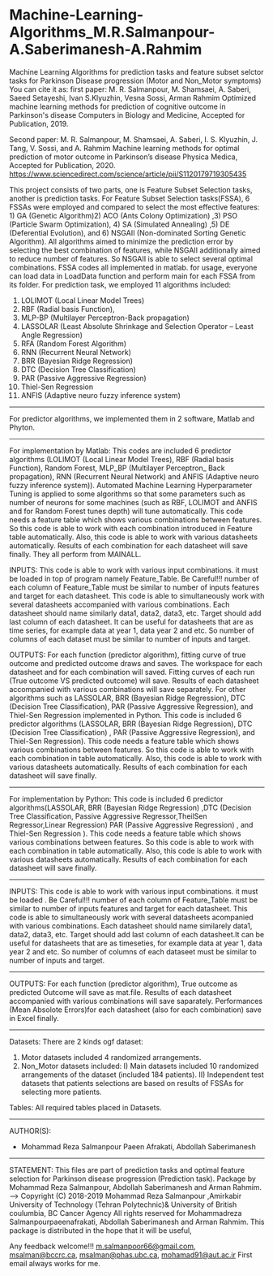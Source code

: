 # Machine-Learning-Algorithms_M.R.Salmanpour-A.Saberimanesh-A.Rahmim
Machine Learning Algorithms for prediction tasks and feature subset selctor tasks for Parkinson Disease progression (Motor and Non_Motor symptoms)
You can cite it as:
first paper: 
 M. R. Salmanpour, M. Shamsaei, A. Saberi, Saeed Setayeshi, Ivan S.Klyuzhin, Vesna Sossi, Arman Rahmim
Optimized machine learning methods for prediction of cognitive outcome in Parkinson's disease
Computers in Biology and Medicine, Accepted for Publication, 2019.

Second paper: M. R. Salmanpour, M. Shamsaei, A. Saberi, I. S. Klyuzhin, J. Tang, V. Sossi, and A. Rahmim
Machine learning methods for optimal prediction of motor outcome in Parkinson’s disease
Physica Medica, Accepted for Publication, 2020.
https://www.sciencedirect.com/science/article/pii/S1120179719305435 


This project consists of two parts, one is Feature Subset Selection tasks, another is prediction tasks.
For Feature Subset Selection tasks(FSSA), 6 FSSAs were employed and compared to select the most effective features: 1) GA (Genetic Algorithm)2) ACO (Ants Colony Optimization) ,3) PSO (Particle Swarm Optimization), 
4) SA (Simulated Annealing) ,5) DE (Deferential Evolution), and 6) NSGAII (Non-dominated Sorting Genetic Algorithm). All algorithms aimed to minimize the prediction error by selecting the best combination of features,
while NSGAII additionally aimed to reduce number of features. So NSGAII is able to select several optimal combinations.
FSSA codes all implemented in matlab. 
for usage, everyone can load data in LoadData function and perform main for each FSSA from its folder.
For prediction task, we employed 11 algorithms included:
1) LOLIMOT (Local Linear Model Trees)
2) RBF (Radial basis Function), 
3) MLP-BP (Multilayer Perceptron-Back propagation) 
4) LASSOLAR (Least Absolute Shrinkage and Selection Operator – Least Angle Regression) 
5) RFA (Random Forest Algorithm)
6) RNN (Recurrent Neural Network) 
7) BRR (Bayesian Ridge Regression)
8) DTC (Decision Tree Classification) 
9) PAR (Passive Aggressive Regression)
10) Thiel-Sen Regression 
11) ANFIS (Adaptive neuro fuzzy inference system)

-------------------------------------------------------------------------

For predictor algorithms, we implemented them in 2 software, Matlab and Phyton.

 -------------------------------------------------------------------------
 
For implementation by Matlab:
This codes are included 6 predictor algorithms (LOLIMOT (Local Linear Model Trees), RBF (Radial basis Function), Random Forest, MLP_BP (Multilayer Perceptron_ Back propagation), RNN (Recurrent Neural Network) and ANFIS (Adaptive neuro fuzzy inference system)). Automated Machine Learning
Hyperparameter Tuning is applied to some algorithms so that some parameters such as number of neurons for some machines (such as RBF, LOLIMOT and ANFIS and for Random Forest tunes depth) will tune automatically. This code needs a feature table which shows various combinations between features.
So this code is able to work with each combination introduced in Feature table automatically. Also, this code is able to work with various datasheets automatically. Results of each combination for each datasheet will save finally.
They all perform from MAINALL. 

INPUTS:
This code is able to work with various input combinations. it must be loaded in top of program namely Feature_Table.
Be Careful!!! number of each column of Feature_Table must be similar to number of inputs features and target for each datasheet.
This code is able to simultaneously work with several datasheets accompanied with various combinations. Each datasheet should name similarly data1, data2, data3, etc.
Target should add last column of each datasheet. It can be useful for datasheets that are as time series, for example data at year 1, data year 2 and etc. So number of columns of each dataset must be similar to number of inputs and target.

OUTPUTS:
For each function (predictor algorithm), fitting curve of true outcome and predicted outcome draws and saves.
The workspace for each datasheet and for each combination will saved.
Fitting curves of each run (True outcome VS predicted outcome) will save.
Results of each datasheet accompanied with various combinations will save separately.
For other algorithms such as LASSOLAR, BRR (Bayesian Ridge Regression), DTC (Decision Tree Classification), PAR (Passive Aggressive Regression), and Thiel-Sen Regression implemented in Python. 
This code is included 6 predictor algorithms (LASSOLAR, BRR (Bayesian Ridge Regression), DTC (Decision Tree Classification) , PAR (Passive Aggressive Regression), and Thiel-Sen Regression). 
This code needs a feature table which shows various combinations between features. So this code is able to work with each combination in table automatically. Also, this code is able to work with various datasheets automatically. Results of each combination for each datasheet will save finally.

 -------------------------------------------------------------------------
For implementation by Python:
This code is included 6 predictor algorithms(LASSOLAR, BRR (Bayesian Ridge Regression) ,DTC (Decision Tree Classification, Passive Aggressive Regressor,TheilSen Regressor,Linear Regression) 
PAR (Passive Aggressive Regression) , and  Thiel-Sen Regression ). 
This code needs a feature table which shows various combinations between
features. So this code is able to work with each combination 
in  table automatically. Also, this code is able to work with
various datasheets automatically. Results of each combination for each
datasheet will save finally.

-------------------------------------------------------------------------
INPUTS:
This code is able to work with various input combinations. it must be loaded .
Be Careful!!! number of each column of  Feature_Table must be similar to number of inputs features and target for each datasheet.
This code is able to simultaneously work with several datasheets acompanied with various combinations. Each datasheet should name similarely data1, data2, data3, etc.
Target should add last column of each datasheet.It can be useful for
datasheets that are as timeseties, for example data at year 1, data year
2 and etc. So number of columns of each dataseet must be similar to number
of inputs and target.

-------------------------------------------------------------------------
OUTPUTS:
For each function (predictor algorithm), 
True outcome as predicted Outcome will save as mat.file.
Results of each datasheet accompanied with various combinations will save saparately.
Performances (Mean Absolote Errors)for each datasheet (also for each combination) save in Excel finally.

 -------------------------------------------------------------------------
 Datasets:
 There are 2 kinds ogf dataset:
 1) Motor datasets included 4 randomized arrangements.
 2) Non_Motor datasets included:
 I) Main datasets included 10 randomized arrangements of the dataset (included 184 patients).
 II) Independent test datasets that patients selections are based on results of FSSAs for selecting more patients.
 
 Tables:
 All required tables placed in Datasets.
 
  -------------------------------------------------------------------------

AUTHOR(S):
- Mohammad Reza Salmanpour Paeen Afrakati, Abdollah Saberimanesh
-------------------------------------------------------------------------
STATEMENT:
This files are part of prediction tasks and optimal feature selection for Parkinson disease progression (Prediction task). Package by Mohammad Reza Salmanpour, Abdollah Saberimanesh and Arman Rahmim.
--> Copyright (C) 2018-2019 Mohammad Reza Salmanpour ,Amirkabir University of Technology (Tehran Polytechnic)& University of British coulumbia, BC Cancer Agency 
All rights reserved for Mohammadreza Salmanpourpaeenafrakati, Abdollah Saberimanesh and Arman Rahmim.
This package is distributed in the hope that it will be useful,

Any feedback welcome!!!
m.salmanpoor66@gmail.com, msalman@bccrc.ca, msalman@phas.ubc.ca, mohamad91@aut.ac.ir
First email always works for me.
